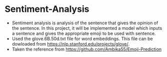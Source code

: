 # Sentiment-Analysis
* Sentiment analysis is analysis of the sentence that gives the opinion of the sentence. In this project, it will be implemented a model which inputs a sentence and gives the appropriate emoji to be used with sentence.
* Used the glove.6B.50d.txt file for word embeddings. This file can be dowloaded from https://nlp.stanford.edu/projects/glove/.
* Taken the reference from https://github.com/Ambika55/Emoji-Prediction
